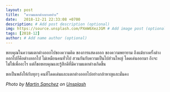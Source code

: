 ```yaml
---
layout: post
title:  "ความแตกต่างบางอย่าง"
date:   2018-12-21 22:33:08 +0700
description: # Add post description (optional)
img: https://source.unsplash.com/PXmW6XezJGM # Add image post (optional)
tags: [2018-12]
author: # Add name author (optional)
---
```

ขอบคุณในความแตกต่างออกไปของความคิด ของการแสดงออก ของความพยายาม ถึงแม้บางครั้งต่างออกไปก็คือต่างออกไป ไม่เหมือนคนทั่วไป สวนกันกับความเป็นไปส่วนใหญ่ โดดเด่นออกมา ถึงจะไม่ใช่เพื่ออะไร แต่ก็ขอขอบคุณและรู้สึกดีที่มีความแตกต่างเกิดขึ้น

ขอเป็นพลังให้กับทุกๆ คนที่โดดเด่นและแตกต่างออกไปอย่างกล้าหาญและมั่นคง

*Photo by [Martin Sanchez](https://unsplash.com/@zekedrone) on [Unsplash](https://unsplash.com/)*
